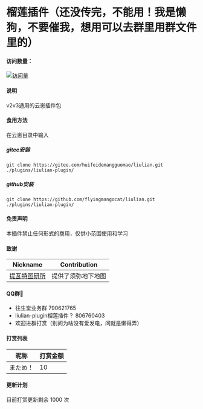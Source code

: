# 榴莲插件（还没传完，不能用！我是懒狗，不要催我，想用可以去群里用群文件里的）

#### 访问数量：
[![访问量](https://profile-counter.glitch.me/liulian-plugin/count.svg)](https://gitee.com/huifeidemangguomaocoder/liulian-plugin)

#### 说明
v2v3通用的云崽插件包

#### 食用方法
在云崽目录中输入
##### gitee安装
```
git clone https://gitee.com/huifeidemangguomao/liulian.git ./plugins/liulian-plugin/
```
##### github安装
```
git clone https://github.com/flyingmangocat/liulian.git ./plugins/liulian-plugin/
```
#### 免责声明

本插件禁止任何形式的商用，仅供小范围使用和学习

#### 致谢
| Nickname                                                     | Contribution                        |
| :----------------------------------------------------------: | ----------------------------------- |
|[提瓦特图研所](https://m.bilibili.com/space/1872522256?share_from=space&share_medium=android&share_plat=android&share_session_id=246f71fc-347b-4371-b8cf-2e51df9d0572&share_source=COPY&share_tag=s_i&timestamp=1665512676&unique_k=nXaICOt) | 提供了须弥地下地图 |

#### QQ群🌾

* 往生堂业务群               790621765
* liulian-plugin榴莲插件？   806760403
* 欢迎进群打赏（别问为啥没有爱发电，问就是懒得弄）

#### 打赏列表
| 昵称                                                     | 打赏金额                        |
| :----------------------------------------------------------: | ----------------------------------- |
|まため！| 10 |

#### 更新计划

目前打赏更新剩余 1000 次